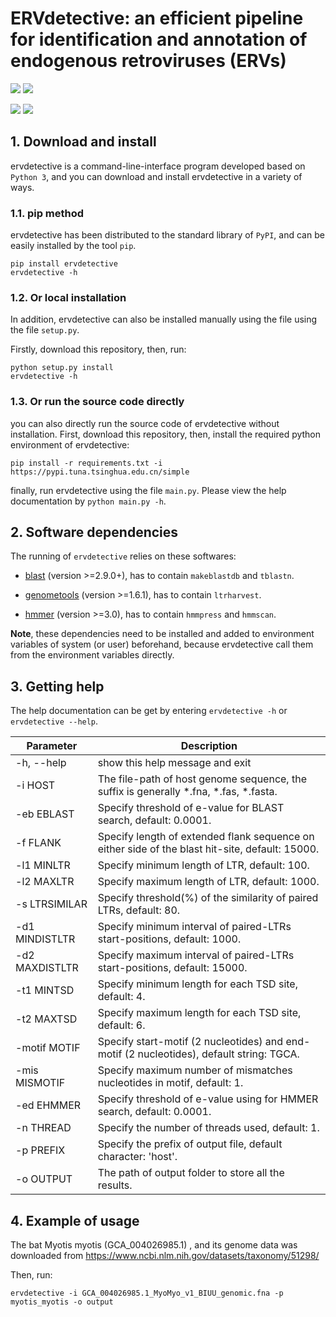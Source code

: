 # ERVdetective: an efficient pipeline for identification and annotation of endogenous retroviruses (ERVs)

![](https://img.shields.io/badge/System-Windows/Linux/MacOS-green.svg)
![](https://img.shields.io/pypi/pyversions/ervdetective)

![](https://img.shields.io/pypi/wheel/ervdetective)
![](https://img.shields.io/pypi/dm/ervdetective)



## 1. Download and install

ervdetective is a command-line-interface program developed based on ```Python 3```, and you can download and install ervdetective in a variety of ways.

### 1.1. pip method

ervdetective has been distributed to the standard library of ```PyPI```, and can be easily installed by the tool ```pip```.

```
pip install ervdetective
ervdetective -h
```

### 1.2. Or local installation

In addition, ervdetective can also be installed manually using the file using the file ```setup.py```. 

Firstly, download this repository, then, run:
```
python setup.py install
ervdetective -h
```

### 1.3. Or run the source code directly

you can also directly run the source code of ervdetective without installation. First, download this repository, then, install the required python environment of ervdetective:

```
pip install -r requirements.txt -i https://pypi.tuna.tsinghua.edu.cn/simple
```

finally, run ervdetective using the file ```main.py```. Please view the help documentation by ```python main.py -h```.


## 2. Software dependencies

The running of ```ervdetective``` relies on these softwares:

+  [blast](https://ftp.ncbi.nlm.nih.gov/blast/executables/blast+/) (version >=2.9.0+), has to contain ```makeblastdb``` and ```tblastn```.

+  [genometools](http://genometools.org) (version >=1.6.1), has to contain ```ltrharvest```. 

+  [hmmer](http://hmmer.org/) (version >=3.0), has to contain ```hmmpress``` and ```hmmscan```. 


<b>Note</b>, these dependencies need to be installed and added to environment variables of system (or user) beforehand, because ervdetective call them from the environment variables directly.


## 3. Getting help

The help documentation can be get by entering ```ervdetective -h``` or ```ervdetective --help```.

| Parameter | Description |
| --- | --- |
|-h, --help | show this help message and exit|
|-i HOST | The file-path of host genome sequence, the suffix is generally *.fna, *.fas, *.fasta.|
|-eb EBLAST | Specify threshold of e-value for BLAST search, default: 0.0001.|
|-f FLANK | Specify length of extended flank sequence on either side of the blast hit-site, default: 15000.|
|-l1 MINLTR | Specify minimum length of LTR, default: 100.|
|-l2 MAXLTR | Specify maximum length of LTR, default: 1000.|
|-s LTRSIMILAR | Specify threshold(%) of the similarity of paired LTRs, default: 80.|
|-d1 MINDISTLTR | Specify minimum interval of paired-LTRs start-positions, default: 1000.|
|-d2 MAXDISTLTR | Specify maximum interval of paired-LTRs start-positions, default: 15000.|
|-t1 MINTSD | Specify minimum length for each TSD site, default: 4.|
|-t2 MAXTSD | Specify maximum length for each TSD site, default: 6.|
|-motif MOTIF | Specify start-motif (2 nucleotides) and end-motif (2 nucleotides), default string: TGCA.|
|-mis MISMOTIF | Specify maximum number of mismatches nucleotides in motif, default: 1.|
|-ed EHMMER | Specify threshold of e-value using for HMMER search, default: 0.0001.|
|-n THREAD | Specify the number of threads used, default: 1.|
|-p PREFIX | Specify the prefix of output file, default character: 'host'.|
|-o OUTPUT | The path of output folder to store all the results.|


## 4. Example of usage

The bat Myotis myotis (GCA_004026985.1) , and its genome data was downloaded from https://www.ncbi.nlm.nih.gov/datasets/taxonomy/51298/

Then, run:

```
ervdetective -i GCA_004026985.1_MyoMyo_v1_BIUU_genomic.fna -p myotis_myotis -o output
```
